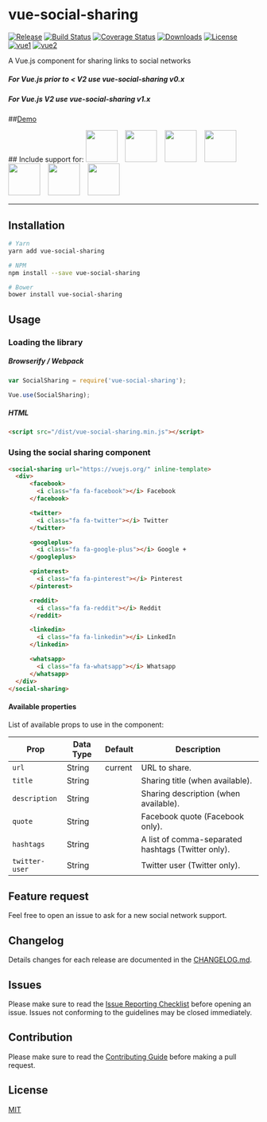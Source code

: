 # vue-social-sharing

[![Release](https://img.shields.io/github/release/nicolasbeauvais/vue-social-sharing.svg?style=flat-square)](https://github.com/nicolasbeauvais/vue-social-sharing/releases)
[![Build Status](https://img.shields.io/travis/nicolasbeauvais/vue-social-sharing.svg?style=flat-square)](https://travis-ci.org/nicolasbeauvais/vue-social-sharing)
[![Coverage Status](https://img.shields.io/coveralls/nicolasbeauvais/vue-social-sharing/master.svg?style=flat-square)](https://coveralls.io/github/nicolasbeauvais/vue-social-sharing?branch=master)
[![Downloads](https://img.shields.io/npm/dt/vue-social-sharing.svg?style=flat-square)](https://www.npmjs.com/package/vue-social-sharing)
[![License](https://img.shields.io/github/license/nicolasbeauvais/vue-social-sharing.svg?style=flat-square)](https://github.com/nicolasbeauvais/vue-social-sharing/blob/master/LICENSE)
[![vue1](https://img.shields.io/badge/vue-1.x-brightgreen.svg)](https://vuejs.org/)
[![vue2](https://img.shields.io/badge/vue-2.x-brightgreen.svg)](https://vuejs.org/)

A Vue.js component for sharing links to social networks

##### For Vue.js prior to < V2 use vue-social-sharing v0.x
##### For Vue.js V2 use vue-social-sharing v1.x

##[Demo](https://nicolasbeauvais.github.io/vue-social-sharing/)

## Include support for:
<img src="http://iconmonstr.com/wp-content/g/gd/makefg.php?i=../assets/preview/2012/png/iconmonstr-facebook-1.png&amp;r=59&amp;g=89&amp;b=152" width="64">
&nbsp;&nbsp;
<img src="http://iconmonstr.com/wp-content/g/gd/makefg.php?i=../assets/preview/2012/png/iconmonstr-twitter-1.png&amp;r=85&amp;g=172&amp;b=238" width="64">
&nbsp;&nbsp;
<img src="http://iconmonstr.com/wp-content/g/gd/makefg.php?i=../assets/preview/2012/png/iconmonstr-google-plus-1.png&amp;r=211&amp;g=72&amp;b=54" width="64">
&nbsp;&nbsp;
<img src="http://iconmonstr.com/wp-content/g/gd/makefg.php?i=../assets/preview/2012/png/iconmonstr-pinterest-1.png&amp;r=203&amp;g=32&amp;b=38" width="64">
&nbsp;&nbsp;
<img src="http://iconmonstr.com/wp-content/g/gd/makefg.php?i=../assets/preview/2016/png/iconmonstr-reddit-1.png&amp;r=255&amp;g=92&amp;b=6" width="64">
&nbsp;&nbsp;
<img src="http://iconmonstr.com/wp-content/g/gd/makefg.php?i=../assets/preview/2012/png/iconmonstr-linkedin-1.png&amp;r=0&amp;g=119&amp;b=181" width="64">
&nbsp;&nbsp;
<img src="http://iconmonstr.com/wp-content/g/gd/makefg.php?i=../assets/preview/2016/png/iconmonstr-whatsapp-1.png&amp;r=37&amp;g=211&amp;b=102" width="64">

---

## Installation

```bash
# Yarn
yarn add vue-social-sharing

# NPM
npm install --save vue-social-sharing

# Bower
bower install vue-social-sharing
```

## Usage

### Loading the library

##### Browserify / Webpack

```javascript
var SocialSharing = require('vue-social-sharing');

Vue.use(SocialSharing);
```

##### HTML

```html
<script src="/dist/vue-social-sharing.min.js"></script>
```

### Using the social sharing component

```html
<social-sharing url="https://vuejs.org/" inline-template>
  <div>
      <facebook>
        <i class="fa fa-facebook"></i> Facebook
      </facebook>

      <twitter>
        <i class="fa fa-twitter"></i> Twitter
      </twitter>

      <googleplus>
        <i class="fa fa-google-plus"></i> Google +
      </googleplus>

      <pinterest>
        <i class="fa fa-pinterest"></i> Pinterest
      </pinterest>

      <reddit>
        <i class="fa fa-reddit"></i> Reddit
      </reddit>

      <linkedin>
        <i class="fa fa-linkedin"></i> LinkedIn
      </linkedin>

      <whatsapp>
        <i class="fa fa-whatsapp"></i> Whatsapp
      </whatsapp>
  </div>
</social-sharing>
```

#### Available properties

List of available props to use in the component:

Prop           | Data Type  | Default   | Description
-------------- | ---------- | --------- | -----------
`url`          | String     | current   | URL to share.
`title`        | String     |           | Sharing title (when available).
`description`  | String     |           | Sharing description (when available).
`quote`        | String     |           | Facebook quote (Facebook only).
`hashtags`     | String     |           | A list of comma-separated hashtags (Twitter only).
`twitter-user` | String     |           | Twitter user (Twitter only).

## Feature request
Feel free to open an issue to ask for a new social network support.

## Changelog
Details changes for each release are documented in the [CHANGELOG.md](https://github.com/nicolasbeauvais/vue-social-sharing/blob/master/CHANGELOG.md).

## Issues
Please make sure to read the [Issue Reporting Checklist](https://github.com/nicolasbeauvais/vue-social-sharing/blob/master/CONTRIBUTING.md#issue-reporting-guidelines) before opening an issue. Issues not conforming to the guidelines may be closed immediately.

## Contribution
Please make sure to read the [Contributing Guide](https://github.com/nicolasbeauvais/vue-social-sharing/blob/master/CONTRIBUTING.md) before making a pull request.

## License

[MIT](http://opensource.org/licenses/MIT)
